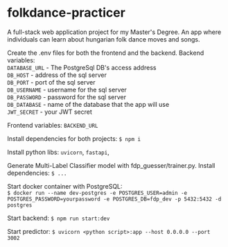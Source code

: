 # folkdance-practicer
A full-stack web application project for my Master's Degree. An app where individuals can learn about hungarian folk dance moves and songs.

Create the .env files for both the frontend and the backend.
Backend variables: \
`DATABASE_URL` - The PostgreSql DB's access address \
`DB_HOST` - address of the sql server \
`DB_PORT` - port of the sql server \
`DB_USERNAME` - username for the sql server \
`DB_PASSWORD` - password for the sql server \
`DB_DATABASE` - name of the database that the app will use \
`JWT_SECRET` - your JWT secret

Frontend variables:
`BACKEND_URL`

Install dependencies for both projects:
`$ npm i`

Install python libs: `uvicorn`, `fastapi`,

Generate Multi-Label Classifier model with fdp_guesser/trainer.py. Install dependencies:
`$ ...`

Start docker container with PostgreSQL: \
`$ docker run --name dev-postgres -e POSTGRES_USER=admin -e POSTGRES_PASSWORD=yourpassword -e POSTGRES_DB=fdp_dev -p 5432:5432 -d postgres`

Start backend: 
`$ npm run start:dev`

Start predictor:
`$ uvicorn <python script>:app --host 0.0.0.0 --port 3002`
